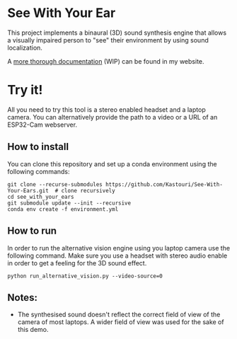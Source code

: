 # See With Your Ear

This project implements a binaural (3D) sound synthesis engine that allows a visually impaired person to "see" 
their environment by using sound localization.

A [more thorough documentation](https://kastouri.github.io/see_with_ear.html) (WIP) can be found in my website. 

# Try it!
All you need to try this tool is a stereo enabled headset and a laptop camera.
You can alternatively provide the path to a video or a URL of an ESP32-Cam webserver.

## How to install
You can clone this repository and set up a conda environment using the following commands:
```
git clone --recurse-submodules https://github.com/Kastouri/See-With-Your-Ears.git  # clone recursively
cd see_with_your_ears
git submodule update --init --recursive
conda env create -f environment.yml
```

## How to run
In order to run the alternative vision engine using you laptop camera use the following command.
Make sure you use a headset with stereo audio enable in order to get a feeling for 
the 3D sound effect.
```
python run_alternative_vision.py --video-source=0
```

## Notes:
- The synthesised sound doesn't reflect the correct field of view of the camera of most laptops. A wider field of view 
was used for the sake of this demo.
